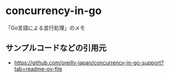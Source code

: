 # concurrency-in-go
「Go言語による並行処理」のメモ

## サンプルコードなどの引用元
- https://github.com/oreilly-japan/concurrency-in-go-support?tab=readme-ov-file
